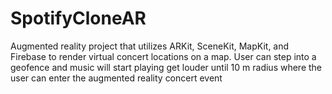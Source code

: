 # SpotifyCloneAR
Augmented reality project that utilizes ARKit, SceneKit, MapKit, and Firebase to render virtual concert locations on a map. User can step into a geofence and music will start playing get louder until 10 m radius where the user can enter the augmented reality concert event
